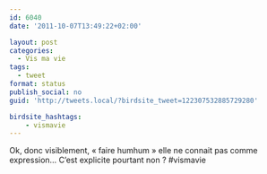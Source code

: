 ```yaml
---
id: 6040
date: '2011-10-07T13:49:22+02:00'

layout: post
categories:
  - Vis ma vie
tags:
  - tweet
format: status
publish_social: no
guid: 'http://tweets.local/?birdsite_tweet=122307532885729280'

birdsite_hashtags:
    - vismavie
---
```


Ok, donc visiblement, « faire humhum » elle ne connait pas comme expression… C’est explicite pourtant non ? #vismavie